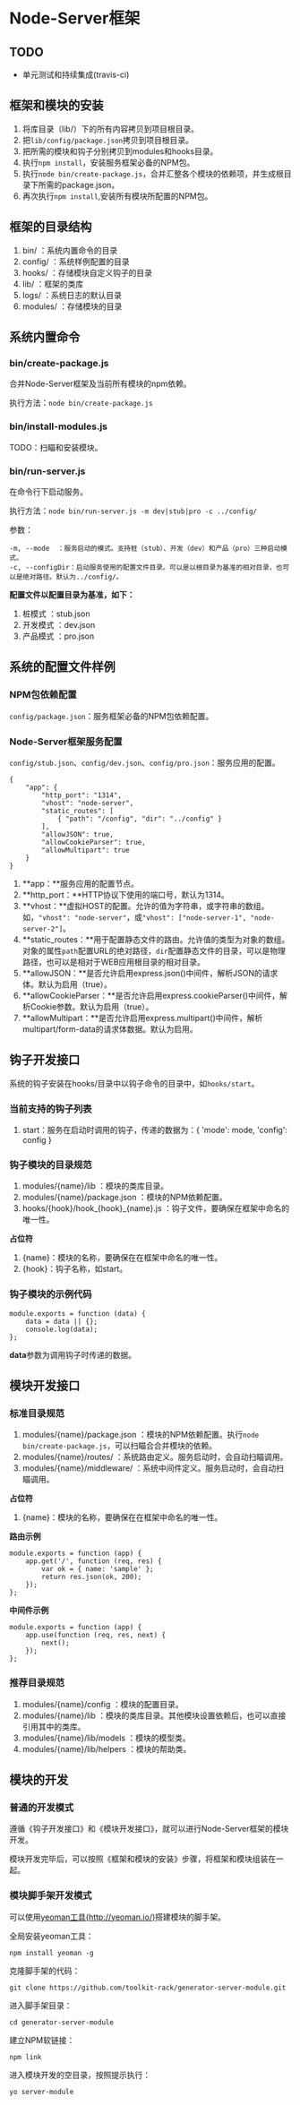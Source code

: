 # Node-Server框架 #

## TODO ##

- 单元测试和持续集成(travis-ci)

## 框架和模块的安装 ##

1. 将库目录（lib/）下的所有内容拷贝到项目根目录。
2. 把`lib/config/package.json`拷贝到项目根目录。
3. 把所需的模块和钩子分别拷贝到modules和hooks目录。
4. 执行`npm install`，安装服务框架必备的NPM包。
5. 执行`node bin/create-package.js`，合并汇整各个模块的依赖项，并生成根目录下所需的package.json。
6. 再次执行`npm install`,安装所有模块所配置的NPM包。

## 框架的目录结构 ##

1. bin/		：系统内置命令的目录
2. config/	：系统样例配置的目录
3. hooks/	：存储模块自定义钩子的目录
4. lib/		：框架的类库
5. logs/	：系统日志的默认目录
6. modules/	：存储模块的目录

## 系统内置命令 ##

### bin/create-package.js ###

合并Node-Server框架及当前所有模块的npm依赖。

执行方法：`node bin/create-package.js`

### bin/install-modules.js ###

TODO：扫瞄和安装模块。

### bin/run-server.js ###

在命令行下启动服务。

执行方法：`node bin/run-server.js -m dev|stub|pro -c ../config/`

参数：

	-m, --mode	：服务启动的模式。支持桩（stub）、开发（dev）和产品（pro）三种启动模式。
	-c, --configDir：启动服务使用的配置文件目录。可以是以根目录为基准的相对目录，也可以是绝对路径。默认为../config/。

**配置文件以配置目录为基准，如下：**

1. 桩模式	：stub.json
2. 开发模式	：dev.json
3. 产品模式	：pro.json

## 系统的配置文件样例 ##

### NPM包依赖配置 ###

`config/package.json`：服务框架必备的NPM包依赖配置。

### Node-Server框架服务配置 ###

`config/stub.json`、`config/dev.json`、`config/pro.json`：服务应用的配置。

	{
	    "app": {
	        "http_port": "1314",
	        "vhost": "node-server",
	        "static_routes": [
	            { "path": "/config", "dir": "../config" }
	        ],
            "allowJSON": true,
            "allowCookieParser": true,
            "allowMultipart": true
	    }
	}
1. **app：**服务应用的配置节点。
2. **http_port：**HTTP协议下使用的端口号，默认为1314。
3. **vhost：**虚拟HOST的配置。允许的值为字符串，或字符串的数组。如，`"vhost": "node-server"`，或`"vhost": ["node-server-1", "node-server-2"]`。
4. **static_routes：**用于配置静态文件的路由。允许值的类型为对象的数组。对象的属性`path`配置URL的绝对路径，`dir`配置静态文件的目录，可以是物理路径，也可以是相对于WEB应用根目录的相对目录。
5. **allowJSON：**是否允许启用express.json()中间件，解析JSON的请求体。默认为启用（true）。
5. **allowCookieParser：**是否允许启用express.cookieParser()中间件，解析Cookie参数。默认为启用（true）。
6. **allowMultipart：**是否允许启用express.multipart()中间件，解析multipart/form-data的请求体数据。默认为启用。

## 钩子开发接口 ##

系统的钩子安装在hooks/目录中以钩子命令的目录中，如`hooks/start`。

### 当前支持的钩子列表 ###

1. start：服务在启动时调用的钩子，传递的数据为：{ 'mode': mode, 'config': config }

### 钩子模块的目录规范 ###

1. modules/{name}/lib					：模块的类库目录。
2. modules/{name}/package.json			：模块的NPM依赖配置。
3. hooks/{hook}/hook_{hook}_{name}.js	：钩子文件，要确保在框架中命名的唯一性。

**占位符**

1. {name}：模块的名称，要确保在在框架中命名的唯一性。
2. {hook}：钩子名称，如start。

### 钩子模块的示例代码 ###

	module.exports = function (data) {
	    data = data || {};
	    console.log(data);
	};

**data**参数为调用钩子时传递的数据。

## 模块开发接口 ##

### 标准目录规范 ###

1. modules/{name}/package.json	：模块的NPM依赖配置。执行`node bin/create-package.js`，可以扫瞄合合并模块的依赖。
2. modules/{name}/routes/		：系统路由定义。服务启动时，会自动扫瞄调用。
3. modules/{name}/middleware/	：系统中间件定义。服务启动时，会自动扫瞄调用。

**占位符**

1. {name}：模块的名称，要确保在在框架中命名的唯一性。

**路由示例**

	module.exports = function (app) {
	    app.get('/', function (req, res) {
	        var ok = { name: 'sample' };
	        return res.json(ok, 200);
	    });
	};

**中间件示例**

	module.exports = function (app) {
	    app.use(function (req, res, next) {
	        next();
	    });
	};

### 推荐目录规范 ###

1. modules/{name}/config		：模块的配置目录。
2. modules/{name}/lib			：模块的类库目录。其他模块设置依赖后，也可以直接引用其中的类库。
3. modules/{name}/lib/models	：模块的模型类。
4. modules/{name}/lib/helpers	：模块的帮助类。

## 模块的开发 ##

### 普通的开发模式 ###

遵循《钩子开发接口》和《模块开发接口》，就可以进行Node-Server框架的模块开发。

模块开发完毕后，可以按照《框架和模块的安装》步骤，将框架和模块组装在一起。

### 模块脚手架开发模式 ###

可以使用[yeoman工具(http://yeoman.io/)](http://yeoman.io/)搭建模块的脚手架。

全局安装yeoman工具：

	npm install yeoman -g

克隆脚手架的代码：

	git clone https://github.com/toolkit-rack/generator-server-module.git

进入脚手架目录：

	cd generator-server-module

建立NPM软链接：
	
	npm link

进入模块开发的空目录，按照提示执行：

	yo server-module
